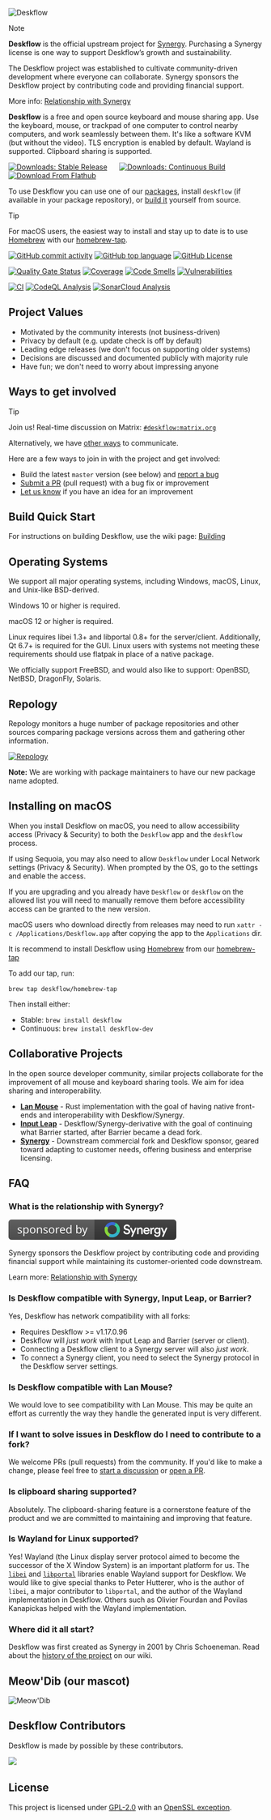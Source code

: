 ![Deskflow](https://github.com/user-attachments/assets/f005b958-24df-4f4a-9bfd-4f834dae59d6)

> [!NOTE]
> **Deskflow** is the official upstream project for [Synergy](https://symless.com/synergy).
> Purchasing a Synergy license is one way to support Deskflow’s growth and sustainability.
>
> The Deskflow project was established to cultivate community-driven development where everyone can collaborate.
> Synergy sponsors the Deskflow project by contributing code and providing financial support.
>
> More info: [Relationship with Synergy](https://github.com/deskflow/deskflow/wiki/Relationship-with-Synergy)

**Deskflow** is a free and open source keyboard and mouse sharing app.
Use the keyboard, mouse, or trackpad of one computer to control nearby computers,
and work seamlessly between them.
It's like a software KVM (but without the video).
TLS encryption is enabled by default. Wayland is supported. Clipboard sharing is supported.

[![Downloads: Stable Release](https://img.shields.io/github/downloads/deskflow/deskflow/latest/total?style=for-the-badge&logo=github&label=Download%20Stable)](https://github.com/deskflow/deskflow/releases/latest)&nbsp;&nbsp;&nbsp;&nbsp;&nbsp;&nbsp;[![Downloads: Continuous Build](https://img.shields.io/github/downloads/deskflow/deskflow/continuous/total?style=for-the-badge&logo=github&label=Download%20Continuous)](https://github.com/deskflow/deskflow/releases/continuous)&nbsp;&nbsp;&nbsp;&nbsp;&nbsp;&nbsp;[![Download From Flathub](https://img.shields.io/flathub/downloads/org.deskflow.deskflow?style=for-the-badge&logo=flathub&label=Download%20from%20flathub)](https://flathub.org/apps/org.deskflow.deskflow)

To use Deskflow you can use one of our [packages](https://github.com/deskflow/deskflow/releases), install `deskflow` (if available in your package repository), or [build it](#build-quick-start) yourself from source.

> [!TIP]
> For macOS users, the easiest way to install and stay up to date is to use [Homebrew](https://brew.sh) with our [homebrew-tap](https://github.com/deskflow/homebrew-tap).

[![GitHub commit activity](https://img.shields.io/github/commit-activity/m/deskflow/deskflow?logo=github)](https://github.com/deskflow/deskflow/commits/master/)
[![GitHub top language](https://img.shields.io/github/languages/top/deskflow/deskflow?logo=github)](https://github.com/deskflow/deskflow/commits/master/)
[![GitHub License](https://img.shields.io/github/license/deskflow/deskflow?logo=github)](LICENSE)

[![Quality Gate Status](https://sonarcloud.io/api/project_badges/measure?project=deskflow_deskflow&metric=alert_status)](https://sonarcloud.io/summary/new_code?id=deskflow_deskflow)
[![Coverage](https://sonarcloud.io/api/project_badges/measure?project=deskflow_deskflow&metric=coverage)](https://sonarcloud.io/summary/new_code?id=deskflow_deskflow)
[![Code Smells](https://sonarcloud.io/api/project_badges/measure?project=deskflow_deskflow&metric=code_smells)](https://sonarcloud.io/summary/new_code?id=deskflow_deskflow)
[![Vulnerabilities](https://sonarcloud.io/api/project_badges/measure?project=deskflow_deskflow&metric=vulnerabilities)](https://sonarcloud.io/summary/new_code?id=deskflow_deskflow)

[![CI](https://github.com/deskflow/deskflow/actions/workflows/continuous-integration.yml/badge.svg)](https://github.com/deskflow/deskflow/actions/workflows/continuous-integration.yml)
[![CodeQL Analysis](https://github.com/deskflow/deskflow/actions/workflows/codeql-analysis.yml/badge.svg)](https://github.com/deskflow/deskflow/actions/workflows/codeql-analysis.yml)
[![SonarCloud Analysis](https://github.com/deskflow/deskflow/actions/workflows/sonarcloud-analysis.yml/badge.svg)](https://github.com/deskflow/deskflow/actions/workflows/sonarcloud-analysis.yml)

## Project Values

- Motivated by the community interests (not business-driven)
- Privacy by default (e.g. update check is off by default)
- Leading edge releases (we don't focus on supporting older systems)
- Decisions are discussed and documented publicly with majority rule
- Have fun; we don't need to worry about impressing anyone

## Ways to get involved

> [!TIP]
> Join us! Real-time discussion on Matrix: [`#deskflow:matrix.org`](https://matrix.to/#/#deskflow:matrix.org)
>
> Alternatively, we have [other ways](https://github.com/deskflow/deskflow/wiki/Chat-with-us) to communicate.
> 
Here are a few ways to join in with the project and get involved:
* Build the latest `master` version (see below) and [report a bug](https://github.com/deskflow/deskflow/issues)
* [Submit a PR](https://github.com/deskflow/deskflow/wiki/Contributing) (pull request) with a bug fix or improvement
* [Let us know](https://github.com/deskflow/deskflow/issues) if you have an idea for an improvement

## Build Quick Start

For instructions on building Deskflow, use the wiki page: [Building](https://github.com/deskflow/deskflow/wiki/Building)

## Operating Systems

We support all major operating systems, including Windows, macOS, Linux, and Unix-like BSD-derived.

Windows 10 or higher is required.

macOS 12 or higher is required.

Linux requires libei 1.3+ and libportal 0.8+ for the server/client. Additionally, Qt 6.7+ is required for the GUI.
Linux users with systems not meeting these requirements should use flatpak in place of a native package.

We officially support FreeBSD, and would also like to support: OpenBSD, NetBSD, DragonFly, Solaris.

## Repology

Repology monitors a huge number of package repositories and other sources comparing package
versions across them and gathering other information.

[![Repology](https://repology.org/badge/vertical-allrepos/deskflow.svg?exclude_unsupported=1)](https://repology.org/project/deskflow/versions)

**Note:** We are working with package maintainers to have our new package name adopted.

## Installing on macOS

When you install Deskflow on macOS, you need to allow accessibility access (Privacy & Security) to both the `Deskflow` app and the `deskflow` process.

If using Sequoia, you may also need to allow `Deskflow` under Local Network‍ settings (Privacy & Security).
When prompted by the OS, go to the settings and enable the access.

If you are upgrading and you already have `Deskflow` or `deskflow`
on the allowed list you will need to manually remove them before accessibility access can be granted to the new version.

macOS users who download directly from releases may need to run `xattr -c /Applications/Deskflow.app` after copying the app to the `Applications` dir.

It is recommend to install Deskflow using [Homebrew](https://brew.sh) from our [homebrew-tap](https://github.com/deskflow/homebrew-tap)

To add our tap, run:
```
brew tap deskflow/homebrew-tap
```
Then install either:
- Stable: `brew install deskflow`
- Continuous: `brew install deskflow-dev`



## Collaborative Projects

In the open source developer community, similar projects collaborate for the improvement of all
mouse and keyboard sharing tools. We aim for idea sharing and interoperability.

* [**Lan Mouse**](https://github.com/feschber/lan-mouse) -
  Rust implementation with the goal of having native front-ends and interoperability with
  Deskflow/Synergy.
* [**Input Leap**](https://github.com/input-leap/input-leap) -
  Deskflow/Synergy-derivative with the goal of continuing what Barrier started, after Barrier
  became a dead fork.
* [**Synergy**](https://github.com/deskflow/deskflow/wiki/Relationship-with-Synergy) -
  Downstream commercial fork and Deskflow sponsor, geared toward adapting to customer
  needs, offering business and enterprise licensing.

## FAQ

### What is the relationship with Synergy?

[![Sponsored by: Synergy](https://raw.githubusercontent.com/deskflow/deskflow-artwork/b2c72a3e60a42dee793bd47efc275b5ee0bdaa5f/misc/synergy-sponsor.svg)](https://github.com/deskflow/deskflow/wiki/Relationship-with-Synergy)

Synergy sponsors the Deskflow project by contributing code and providing financial support while maintaining its customer-oriented code downstream.

Learn more: [Relationship with Synergy](https://github.com/deskflow/deskflow/wiki/Relationship-with-Synergy)

### Is Deskflow compatible with Synergy, Input Leap, or Barrier?

Yes, Deskflow has network compatibility with all forks:
- Requires Deskflow >= v1.17.0.96
- Deskflow will *just work* with Input Leap and Barrier (server or client).
- Connecting a Deskflow client to a Synergy server will also *just work*.
- To connect a Synergy client, you need to select the Synergy protocol in the Deskflow server settings.

### Is Deskflow compatible with Lan Mouse?

We would love to see compatibility with Lan Mouse. This may be quite an effort as currently the way they handle the generated input is very different.

### If I want to solve issues in Deskflow do I need to contribute to a fork?

We welcome PRs (pull requests) from the community. If you'd like to make a change, please feel
free to [start a discussion](https://github.com/deskflow/deskflow/discussions) or 
[open a PR](https://github.com/deskflow/deskflow/wiki/Contributing).

### Is clipboard sharing supported?

Absolutely. The clipboard-sharing feature is a cornerstone feature of the product and we are 
committed to maintaining and improving that feature.

### Is Wayland for Linux supported?

Yes! Wayland (the Linux display server protocol aimed to become the successor of the X Window 
System) is an important platform for us.
The [`libei`](https://gitlab.freedesktop.org/libinput/libei) and 
[`libportal`](https://github.com/flatpak/libportal) libraries enable 
Wayland support for Deskflow. We would like to give special thanks to Peter Hutterer,
who is the author of `libei`, a major contributor to `libportal`, and the author of the Wayland
implementation in Deskflow. Others such as Olivier Fourdan and Povilas Kanapickas helped with the
Wayland implementation.

### Where did it all start?

Deskflow was first created as Synergy in 2001 by Chris Schoeneman.
Read about the [history of the project](https://github.com/deskflow/deskflow/wiki/History) on our
wiki.

## Meow'Dib (our mascot)

![Meow'Dib](https://github.com/user-attachments/assets/726f695c-3dfb-4abd-875d-ed658f6c610f)


## Deskflow Contributors

Deskflow is made by possible by these contributors.

 <a href = "https://github.com/deskflow/deskflow/graphs/contributors">
   <img src = "https://contrib.rocks/image?repo=deskflow/deskflow"/>
 </a>

## License

This project is licensed under [GPL-2.0](LICENSE) with an [OpenSSL exception](LICENSE_EXCEPTION).
